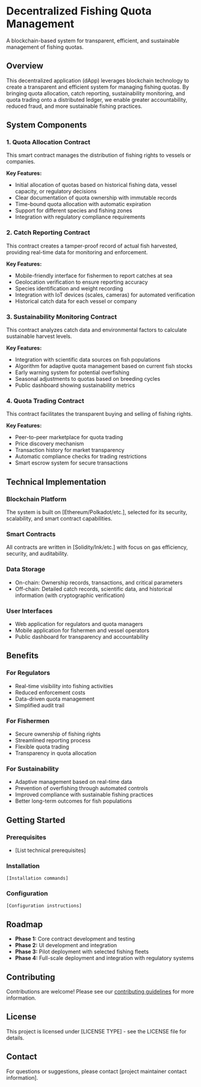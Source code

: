 # Decentralized Fishing Quota Management

A blockchain-based system for transparent, efficient, and sustainable management of fishing quotas.

## Overview

This decentralized application (dApp) leverages blockchain technology to create a transparent and efficient system for managing fishing quotas. By bringing quota allocation, catch reporting, sustainability monitoring, and quota trading onto a distributed ledger, we enable greater accountability, reduced fraud, and more sustainable fishing practices.

## System Components

### 1. Quota Allocation Contract

This smart contract manages the distribution of fishing rights to vessels or companies.

**Key Features:**
- Initial allocation of quotas based on historical fishing data, vessel capacity, or regulatory decisions
- Clear documentation of quota ownership with immutable records
- Time-bound quota allocation with automatic expiration
- Support for different species and fishing zones
- Integration with regulatory compliance requirements

### 2. Catch Reporting Contract

This contract creates a tamper-proof record of actual fish harvested, providing real-time data for monitoring and enforcement.

**Key Features:**
- Mobile-friendly interface for fishermen to report catches at sea
- Geolocation verification to ensure reporting accuracy
- Species identification and weight recording
- Integration with IoT devices (scales, cameras) for automated verification
- Historical catch data for each vessel or company

### 3. Sustainability Monitoring Contract

This contract analyzes catch data and environmental factors to calculate sustainable harvest levels.

**Key Features:**
- Integration with scientific data sources on fish populations
- Algorithm for adaptive quota management based on current fish stocks
- Early warning system for potential overfishing
- Seasonal adjustments to quotas based on breeding cycles
- Public dashboard showing sustainability metrics

### 4. Quota Trading Contract

This contract facilitates the transparent buying and selling of fishing rights.

**Key Features:**
- Peer-to-peer marketplace for quota trading
- Price discovery mechanism
- Transaction history for market transparency
- Automatic compliance checks for trading restrictions
- Smart escrow system for secure transactions

## Technical Implementation

### Blockchain Platform

The system is built on [Ethereum/Polkadot/etc.], selected for its security, scalability, and smart contract capabilities.

### Smart Contracts

All contracts are written in [Solidity/Ink/etc.] with focus on gas efficiency, security, and auditability.

### Data Storage

- On-chain: Ownership records, transactions, and critical parameters
- Off-chain: Detailed catch records, scientific data, and historical information (with cryptographic verification)

### User Interfaces

- Web application for regulators and quota managers
- Mobile application for fishermen and vessel operators
- Public dashboard for transparency and accountability

## Benefits

### For Regulators
- Real-time visibility into fishing activities
- Reduced enforcement costs
- Data-driven quota management
- Simplified audit trail

### For Fishermen
- Secure ownership of fishing rights
- Streamlined reporting process
- Flexible quota trading
- Transparency in quota allocation

### For Sustainability
- Adaptive management based on real-time data
- Prevention of overfishing through automated controls
- Improved compliance with sustainable fishing practices
- Better long-term outcomes for fish populations

## Getting Started

### Prerequisites
- [List technical prerequisites]

### Installation
```
[Installation commands]
```

### Configuration
```
[Configuration instructions]
```

## Roadmap

- **Phase 1:** Core contract development and testing
- **Phase 2:** UI development and integration
- **Phase 3:** Pilot deployment with selected fishing fleets
- **Phase 4:** Full-scale deployment and integration with regulatory systems

## Contributing

Contributions are welcome! Please see our [contributing guidelines](CONTRIBUTING.md) for more information.

## License

This project is licensed under [LICENSE TYPE] - see the LICENSE file for details.

## Contact

For questions or suggestions, please contact [project maintainer contact information].
